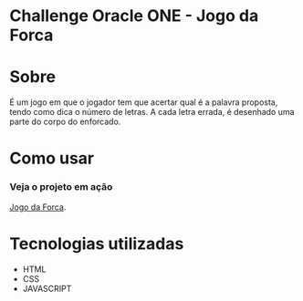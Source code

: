 # Challenge Oracle ONE - Jogo da Forca

# Sobre
  É um jogo em que o jogador tem que acertar qual é a palavra proposta, tendo como dica o número de letras. A cada letra errada, é desenhado uma parte do corpo do enforcado.

# Como usar

### Veja o projeto em ação
[Jogo da Forca]([https://matheus-honorato.github.io/decodificadorDeTexto/](https://matheus-honorato.github.io/jogoDaForca/)).


# Tecnologias utilizadas
- HTML
- CSS
- JAVASCRIPT
